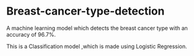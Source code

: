 # Breast-cancer-type-detection
A machine learning model which detects the breast cancer type with an accuracy of 96.7%.

This is a Classification model ,which is made using Logistic Regression.
